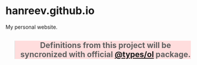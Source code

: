 # hanreev.github.io

My personal website.

<blockquote style="background:#fdd;"><h2 align="center">Definitions from this project will be syncronized with official <a href="https://www.npmjs.com/package/@types/ol">@types/ol</a> package.</h2></blockquote>
